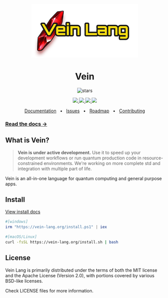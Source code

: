 
<p align="center">
  <a href="https://vein-lang.org"><img src="https://raw.githubusercontent.com/vein-lang/artwork/master/vein-poster.png" alt="Logo" height=170></a>
</p>
<h1 align="center">Vein</h1>

<p align="center">
<img src="https://img.shields.io/github/stars/vein-lang/vein" alt="stars">
</p>
<p align="center">
  <a href="https://www.codacy.com/gh/vein-lang/vein/dashboard?utm_source=github.com&amp;utm_medium=referral&amp;utm_content=vein-lang/vein&amp;utm_campaign=Badge_Grade">
    <img src="https://app.codacy.com/project/badge/Grade/ef714af013574e85acfa3c8d59434c47">
  </a>
  <a href="https://www.codacy.com/gh/vein-lang/vein/dashboard?utm_source=github.com&utm_medium=referral&utm_content=vein-lang/vein&utm_campaign=Badge_Coverage">
    <img src="https://app.codacy.com/project/badge/Coverage/ef714af013574e85acfa3c8d59434c47">
  </a>
  <a href="#">
    <img src="https://img.shields.io/:license-MIT-blue.svg">
  </a>
  <a href="https://github.com/vein-lang/vein/releases">
    <img src="https://img.shields.io/github/v/release/vein-lang/vein?include_prereleases&logo=github">
  </a>
</p>
<div align="center">
  <a href="https://vein-lang.org">Documentation</a>
  <span>&nbsp;&nbsp;•&nbsp;&nbsp;</span>
  <a href="https://github.com/vein-lang/vein/issues/new">Issues</a>
  <span>&nbsp;&nbsp;•&nbsp;&nbsp;</span>
  <a href="https://github.com/vein-lang/vein/issues/264">Roadmap</a>
  <span>&nbsp;&nbsp;•&nbsp;&nbsp;</span>
  <a href="https://github.com/vein-lang/vein/CONTRIBUTING.md">Contributing</a>
  <br />
</div>

### [Read the docs →](https://vein-lang.org)

## What is Vein?

> **Vein is under active development.** Use it to speed up your development workflows or run quantum production code in resource-constrained environments. We're working on more complete std and integration with multiple part of life.

Vein is an all-in-one language for quantum computing and general purpose apps. 

## Install

[View install docs](https://vein-lang.org/install)


```powershell
#[windows]
irm "https://vein-lang.org/install.ps1" | iex
```

```bash
#[macOS/Linux]
curl -fsSL https://vein-lang.org/install.sh | bash 
```

## License

Vein Lang is primarily distributed under the terms of both the MIT license and the Apache License (Version 2.0),
with portions covered by various BSD-like licenses.

Check LICENSE files for more information.
